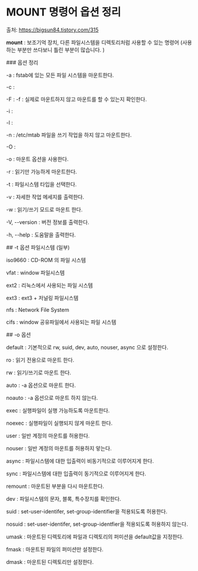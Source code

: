 # MOUNT 명령어 옵션 정리

출처: https://bigsun84.tistory.com/315

**mount** : 보조기억 장치, 다른 파일시스템을 디렉토리처럼 사용할 수 있는 명령어 (사용하는 부분만 쓰다보니 틀린 부분이 많습니다. )



\### 옵션 정리 



-a : fstab에 있는 모든 파일 시스템을 마운트한다.

-c : 

-F : 
-f : 실제로 마운트하지 않고 마운트를 할 수 있는지 확인한다.

-i : 

-l : 

-n : /etc/mtab 파일을 쓰기 작업을 하지 않고 마운트한다.

-O : 

-o : 마운트 옵션을 사용한다.

-r : 읽기만 가능하게 마운트한다.

-t : 파일시스템 타입을 선택한다.

-v : 자세한 작업 메세지를 출력한다.

-w : 읽기/쓰기 모드로 마운트 한다.

-V, --version : 버전 정보를 출력한다.

-h, --help : 도움말을 출력한다.



\## -t 옵션 파일시스템 (일부)

iso9660 : CD-ROM 의 파일 시스템

vfat : window 파일시스템

ext2 : 리눅스에서 사용되는 파일 시스템

ext3 : ext3 + 저널링 파일시스템

nfs : Network File System

cifs : window 공유파일에서 사용되는 파일 시스템



\## -o 옵션

default : 기본적으로 rw, suid, dev, auto, nouser, async 으로 설정한다.

ro : 읽기 전용으로 마운트 한다.

rw : 읽기/쓰기로 마운트 한다.

auto : -a 옵션으로 마운트 한다.

noauto : -a 옵션으로 마운트 하지 않는다.

exec : 실행파일이 실행 가능하도록 마운트한다.

noexec : 실행파일이 실행되지 않게 마운트 한다.

user : 일반 계정의 마운트를 허용한다.

nouser : 일반 계정의 마운트를 허용하지 앟는다.

async : 파일시스템에 대한 입출력이 비동기적으로 이루어지게 한다.

sync : 파일시스템에 대한 입출력이 동기적으로 이루어지게 한다.

remount : 마운트된 부분을 다시 마운트한다.

dev : 파일시스템의 문자, 블록, 특수장치를 확인한다.

suid : set-user-identifer, set-group-identifier을 적용되도록 허용한다.

nosuid : set-user-identifer, set-group-identfier을 적용되도록 허용하지 않는다.

umask : 마운트된 디렉토리에 파일과 디렉토리의 퍼미션을 default값을 지정한다.

fmask : 마운트된 파일의 퍼미션만 설정한다.

dmask : 마운트된 디렉토리만 설정한다.

